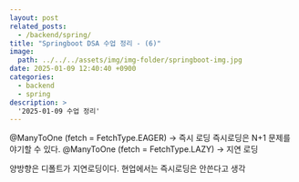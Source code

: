 ```yaml
---
layout: post
related_posts:
  - /backend/spring/
title: "Springboot DSA 수업 정리 - (6)"
image: 
  path: ../../../assets/img/img-folder/springboot-img.jpg
date: 2025-01-09 12:40:40 +0900
categories:
  - backend
  - spring
description: >
  '2025-01-09 수업 정리'
---
```


@ManyToOne (fetch = FetchType.EAGER) -> 즉시 로딩
즉시로딩은 N+1 문제를 야기할 수 있다.
@ManyToOne (fetch = FetchType.LAZY) -> 지연 로딩

양방향은 디폴트가 지연로딩이다.
현업에서는 즉시로딩은 안쓴다고 생각